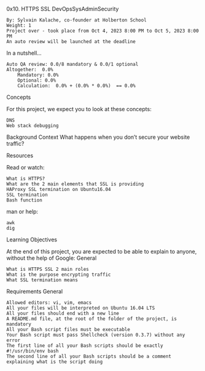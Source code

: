 0x10. HTTPS SSL
DevOpsSysAdminSecurity

    By: Sylvain Kalache, co-founder at Holberton School
    Weight: 1
    Project over - took place from Oct 4, 2023 8:00 PM to Oct 5, 2023 8:00 PM
    An auto review will be launched at the deadline

In a nutshell…

    Auto QA review: 0.0/8 mandatory & 0.0/1 optional
    Altogether:  0.0%
        Mandatory: 0.0%
        Optional: 0.0%
        Calculation:  0.0% + (0.0% * 0.0%)  == 0.0%

Concepts

For this project, we expect you to look at these concepts:

    DNS
    Web stack debugging

Background Context
What happens when you don’t secure your website traffic?

Resources

Read or watch:

    What is HTTPS?
    What are the 2 main elements that SSL is providing
    HAProxy SSL termination on Ubuntu16.04
    SSL termination
    Bash function

man or help:

    awk
    dig

Learning Objectives

At the end of this project, you are expected to be able to explain to anyone, without the help of Google:
General

    What is HTTPS SSL 2 main roles
    What is the purpose encrypting traffic
    What SSL termination means

Requirements
General

    Allowed editors: vi, vim, emacs
    All your files will be interpreted on Ubuntu 16.04 LTS
    All your files should end with a new line
    A README.md file, at the root of the folder of the project, is mandatory
    All your Bash script files must be executable
    Your Bash script must pass Shellcheck (version 0.3.7) without any error
    The first line of all your Bash scripts should be exactly #!/usr/bin/env bash
    The second line of all your Bash scripts should be a comment explaining what is the script doing


